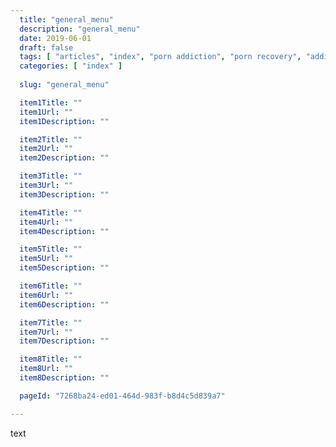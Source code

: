 ```yaml
---
  title: "general_menu"
  description: "general_menu"
  date: 2019-06-01
  draft: false
  tags: [ "articles", "index", "porn addiction", "porn recovery", "addiction recovery", "addiction", "awareness", "nofap", "neverfap", "neverfap deluxe" ]
  categories: [ "index" ]
  
  slug: "general_menu"

  item1Title: "" 
  item1Url: ""  
  item1Description: ""

  item2Title: "" 
  item2Url: "" 
  item2Description: ""

  item3Title: "" 
  item3Url: "" 
  item3Description: ""

  item4Title: "" 
  item4Url: "" 
  item4Description: ""

  item5Title: "" 
  item5Url: "" 
  item5Description: ""

  item6Title: "" 
  item6Url: "" 
  item6Description: ""

  item7Title: "" 
  item7Url: "" 
  item7Description: ""

  item8Title: "" 
  item8Url: "" 
  item8Description: ""

  pageId: "7268ba24-ed01-464d-983f-b8d4c5d839a7"

---
```


text